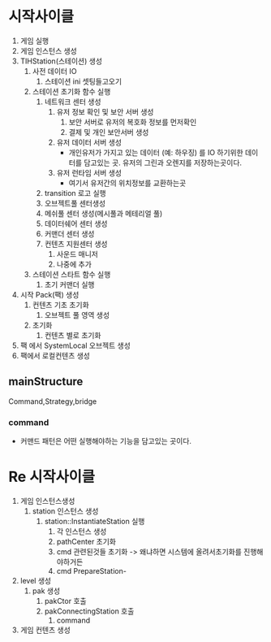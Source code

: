 # 시작사이클
1. 게임 실행
2. 게임 인스턴스 생성
3. TIHStation(스테이션) 생성
	1. 사전 데이터 IO
		1. 스테이션 ini 셋팅들고오기
	2. 스테이션 초기화 함수 실행
		1. 네트워크 센터 생성
			1. 유저 정보 확인 및 보안 서버 생성
				1. 보안 서버로 유저의 복호화 정보를 먼저확인
				2. 결제 및 개인 보안서버 생성
			2. 유저 데이터 서버 생성
				+ 개인유저가 가지고 있는 데이터 (예: 하우징) 를 IO 하기위한 데이터를 담고있는 곳. 유저의 그린과 오렌지를 저장하는곳이다.
			3. 유저 런타임 서버 생성
				- 여기서 유저간의 위치정보를 교환하는곳 
		2. transition 로고 실행
		3. 오브젝트풀 센터생성
		4. 메쉬풀 센터 생성(메시풀과 메테리얼 풀)
		5. 데이터쉐어 센터 생성
		6. 커맨더 센터 생성
		7. 컨텐츠 지원센터 생성
			1. 사운드 매니저
			2. 나중에 추가
	3. 스테이션 스타트 함수 실행
		1. 초기 커맨더 실행
5. 시작 Pack(팩) 생성
	1. 컨텐츠 기초 초기화
		1. 오브젝트 풀 영역 생성
	2. 초기화
		1. 컨텐츠 별로 초기화
6. 팩 에서 SystemLocal 오브젝트 생성
7. 팩에서 로컬컨텐츠 생성
## mainStructure
Command,Strategy,bridge
### command
+ 커맨드 패턴은 어떤 실행해야하는 기능을 담고있는 곳이다.
# Re 시작사이클
1. 게임 인스턴스생성
	1. station 인스턴스 생성
		1. station::InstantiateStation 실행
			1. 각 인스턴스 생성
			2. pathCenter 초기화
			3. cmd 관련된것들 초기화 -> 왜냐하면 시스템에 올려서초기화를 진행해야하거든
			4. cmd PrepareStation-
2. level 생성
	1. pak 생성
		1. pakCtor 호출
		2. pakConnectingStation 호출
			1. command
3. 게임 컨텐츠 생성